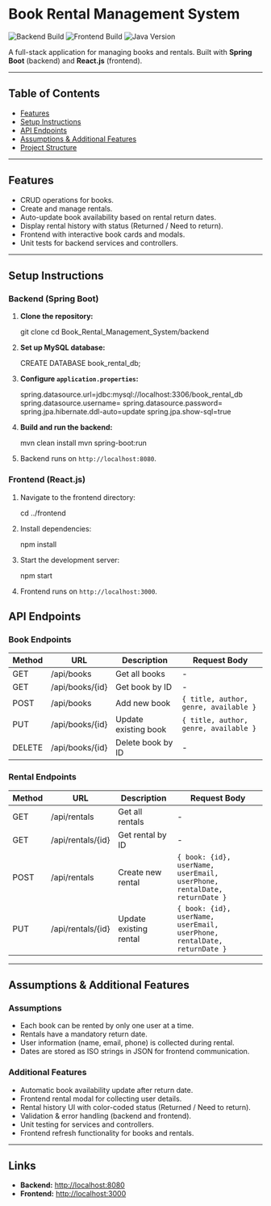 
# Book Rental Management System

![Backend Build](https://img.shields.io/badge/backend-SpringBoot-blue)
![Frontend Build](https://img.shields.io/badge/frontend-React-green)
![Java Version](https://img.shields.io/badge/java-17-orange)


A full-stack application for managing books and rentals. Built with **Spring Boot** (backend) and **React.js** (frontend).

---

## Table of Contents

- [Features](#features)
- [Setup Instructions](#setup-instructions)
- [API Endpoints](#api-endpoints)
- [Assumptions & Additional Features](#assumptions--additional-features)
- [Project Structure](#project-structure)

---

## Features

- CRUD operations for books.
- Create and manage rentals.
- Auto-update book availability based on rental return dates.
- Display rental history with status (Returned / Need to return).
- Frontend with interactive book cards and modals.
- Unit tests for backend services and controllers.

---

## Setup Instructions

### Backend (Spring Boot)

1. **Clone the repository:**
   
   git clone <repo-url>
   cd Book_Rental_Management_System/backend

2. **Set up MySQL database:**

   
   CREATE DATABASE book_rental_db;
  

3. **Configure `application.properties`:**

   spring.datasource.url=jdbc:mysql://localhost:3306/book_rental_db
   spring.datasource.username=<your-username>
   spring.datasource.password=<your-password>
   spring.jpa.hibernate.ddl-auto=update
   spring.jpa.show-sql=true
   

4. **Build and run the backend:**

   
   mvn clean install
   mvn spring-boot:run
  

5. Backend runs on `http://localhost:8080`.



### Frontend (React.js)

1. Navigate to the frontend directory:

   
   cd ../frontend
  

2. Install dependencies:

  
   npm install
  

3. Start the development server:

   
   npm start
  

4. Frontend runs on `http://localhost:3000`.



## API Endpoints

### Book Endpoints

| Method | URL             | Description          | Request Body                          |
| ------ | --------------- | -------------------- | ------------------------------------- |
| GET    | /api/books      | Get all books        | -                                     |
| GET    | /api/books/{id} | Get book by ID       | -                                     |
| POST   | /api/books      | Add new book         | `{ title, author, genre, available }` |
| PUT    | /api/books/{id} | Update existing book | `{ title, author, genre, available }` |
| DELETE | /api/books/{id} | Delete book by ID    | -                                     |

### Rental Endpoints

| Method | URL               | Description            | Request Body                                                             |
| ------ | ----------------- | ---------------------- | ------------------------------------------------------------------------ |
| GET    | /api/rentals      | Get all rentals        | -                                                                        |
| GET    | /api/rentals/{id} | Get rental by ID       | -                                                                        |
| POST   | /api/rentals      | Create new rental      | `{ book: {id}, userName, userEmail, userPhone, rentalDate, returnDate }` |
| PUT    | /api/rentals/{id} | Update existing rental | `{ book: {id}, userName, userEmail, userPhone, rentalDate, returnDate }` |

---

## Assumptions & Additional Features

### Assumptions

* Each book can be rented by only one user at a time.
* Rentals have a mandatory return date.
* User information (name, email, phone) is collected during rental.
* Dates are stored as ISO strings in JSON for frontend communication.

### Additional Features

* Automatic book availability update after return date.
* Frontend rental modal for collecting user details.
* Rental history UI with color-coded status (Returned / Need to return).
* Validation & error handling (backend and frontend).
* Unit testing for services and controllers.
* Frontend refresh functionality for books and rentals.

---

## Links

* **Backend:** [http://localhost:8080](http://localhost:8080)
* **Frontend:** [http://localhost:3000](http://localhost:3000)


 
